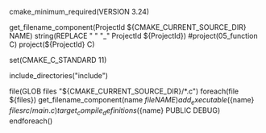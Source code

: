 cmake_minimum_required(VERSION 3.24)

get_filename_component(ProjectId ${CMAKE_CURRENT_SOURCE_DIR} NAME)
string(REPLACE " " "_" ProjectId ${ProjectId})
#project(05_function C)
project(${ProjectId} C)

set(CMAKE_C_STANDARD 11)

include_directories("include")

file(GLOB files "${CMAKE_CURRENT_SOURCE_DIR}/*.c")
foreach(file ${files})
get_filename_component(name ${file} NAME)
add_executable(${name} ${file} src/main.c)
target_compile_definitions(${name} PUBLIC DEBUG)
endforeach()